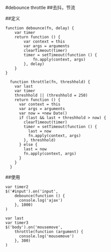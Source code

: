 #debounce throttle
##去抖，节流

##定义

    function debounce(fn, delay) {
        var timer
        return function () {
            var context = this
            var args = arguments
            clearTimeout(timer)
            timer = setTimeout(function () {
                fn.apply(context, args)
            }, delay)
        }
    }

      function throttle(fn, threshhold) {
        var last
        var timer
        threshhold || (threshhold = 250)
        return function () {
          var context = this
          var args = arguments
          var now = +new Date()
          if (last && last + threshhold > now) {
            clearTimeout(timer)
            timer = setTimeout(function () {
              last = now
              fn.apply(context, args)
            }, threshhold)
          } else {
            last = now
            fn.apply(context, args)
          }
        }
      }

##使用

    var timer2
    $('#input').on('input', 
        debounce(function () {
          console.log('ajax')
        }, 1000)
    )

    var last
    var timer3
    $('body').on('mousemove', 
        throttle(function (argument) {
          console.log('mousemove')
        }, 300)
    )











